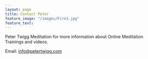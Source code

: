 ```yaml
---
layout: page
title: Contact Peter
feature_image: "/images/Fire3.jpg"
feature_text:
---
```


Peter Twigg Meditation for more information about Online Meditation Trainings and videos.

Email: [info@petertwigg.com](mailto:info@petertwigg.com)






	
